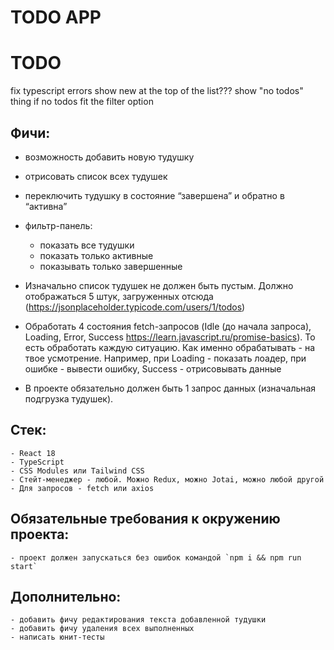 # TODO APP

# TODO
fix typescript errors
show new at the top of the list???
show "no todos" thing if no todos fit the filter option


## Фичи:
 - возможность добавить новую тудушку
 - отрисовать список всех тудушек
 - переключить тудушку в состояние “завершена” и обратно в “активна”
 
 - фильтр-панель:
     - показать все тудушки
     - показать только активные
     - показывать только завершенные
 
 - Изначально список тудушек не должен быть пустым. Должно отображаться 5 штук, загруженных отсюда (https://jsonplaceholder.typicode.com/users/1/todos)
 - Обработать 4 состояния fetch-запросов (Idle (до начала запроса), Loading, Error, Success https://learn.javascript.ru/promise-basics). То есть обработать каждую ситуацию. Как именно обрабатывать - на твое усмотрение. Например, при Loading - показать лоадер, при ошибке - вывести ошибку, Success - отрисовывать данные
 - В проекте обязательно должен быть 1 запрос данных (изначальная подгрузка тудушек). 
 
 ## Стек:
    - React 18
    - TypeScript
    - CSS Modules или Tailwind CSS
    - Стейт-менеджер - любой. Можно Redux, можно Jotai, можно любой другой
    - Для запросов - fetch или axios
 ## Обязательные требования к окружению проекта:
    - проект должен запускаться без ошибок командой `npm i && npm run start`
 
 ## Дополнительно:
    - добавить фичу редактирования текста добавленной тудушки
    - добавить фичу удаления всех выполненных
    - написать юнит-тесты

